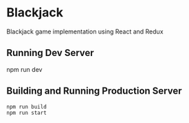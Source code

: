 # Blackjack
Blackjack game implementation using React and Redux

## Running Dev Server

npm run dev

## Building and Running Production Server

```bash
npm run build
npm run start
```

